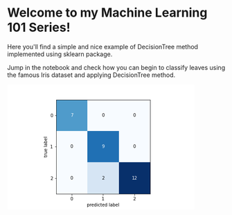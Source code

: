 
# Welcome to my Machine Learning 101 Series!

Here you'll find a simple and nice example of DecisionTree  method implemented using sklearn package.

Jump in the notebook and check how you can begin to classify leaves using the famous Iris dataset and applying DecisionTree method.

![alt text](https://github.com/fduque/101_ml_KNN_template/blob/master/knnConfusionMatrix.png)
